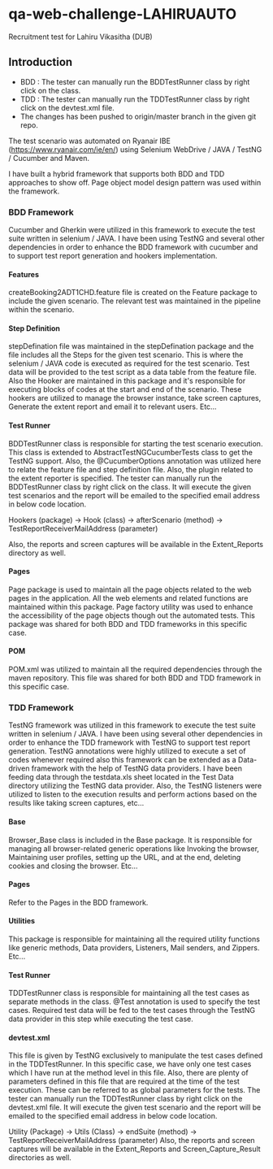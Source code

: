 # qa-web-challenge-LAHIRUAUTO
Recruitment test for Lahiru Vikasitha (DUB)

## Introduction

- BDD : The tester can manually run the BDDTestRunner class by right click on the class.
- TDD : The tester can manually run the TDDTestRunner class by right click on the devtest.xml file.
- The changes  has been pushed to origin/master branch in the given git repo. 

The test scenario was automated on Ryanair IBE (https://www.ryanair.com/ie/en/) using Selenium WebDrive / JAVA / TestNG / Cucumber and Maven.

I have built a hybrid framework that supports both BDD and TDD approaches to show off. Page object model design pattern was used within the framework.


### BDD Framework

Cucumber and Gherkin were utilized in this framework to execute the test suite written in selenium / JAVA. I have been using TestNG and several other dependencies in order to enhance the BDD framework with cucumber and to support test report generation and hookers implementation.

#### Features

createBooking2ADT1CHD.feature file is created on the Feature package to include the given scenario. The relevant test was maintained in the pipeline within the scenario.

#### Step Definition

stepDefination file was maintained in the stepDefination package and the file includes all the Steps for the given test scenario. This is where the selenium / JAVA code is executed as required for the test scenario. Test data will be provided to the test script as a data table from the feature file.
Also the Hooker are maintained in this package and it's responsible for executing blocks of codes at the start and end of the scenario. These hookers are utilized to manage the browser instance, take screen captures, Generate the extent report and email it to relevant users. Etc…

#### Test Runner

BDDTestRunner class is responsible for starting the test scenario execution. This class is extended to AbstractTestNGCucumberTests class to get the TestNG support. Also, the @CucumberOptions annotation was utilized here to relate the feature file and step definition file. Also, the plugin related to the extent reporter is specified.
The tester can manually run the BDDTestRunner class by right click on the class. It will execute the given test scenarios and the report will be emailed to the specified email address in below code location.

Hookers (package)  → Hook (class) → afterScenario (method) → TestReportReceiverMailAddress (parameter)

Also, the reports and screen captures will be available in the Extent_Reports directory as well.

#### Pages

Page package is used to maintain all the page objects related to the web pages in the application. All the web elements and related functions are maintained within this package. Page factory utility was used to enhance the accessibility of the page objects though out the automated tests. This package was shared for both BDD and TDD frameworks in this specific case.

#### POM

POM.xml was utilized to maintain all the required dependencies through the maven repository. This file was shared for both BDD and TDD framework in this specific case.

### TDD Framework

TestNG framework was utilized in this framework to execute the test suite written in selenium / JAVA. I have been using several other dependencies in order to enhance the TDD framework with TestNG to support test report generation. TestNG annotations were highly utilized to execute a set of codes whenever required also this framework can be extended as a  Data-driven framework with the help of TestNG data providers. I have been feeding data through the testdata.xls sheet located in the Test Data directory utilizing the TestNG data provider.
Also, the TestNG listeners were utilized to listen to the execution results and perform actions based on the results like taking screen captures, etc…

#### Base

Browser_Base class is included in the Base package. It is responsible for managing all browser-related generic operations like Invoking the browser, Maintaining user profiles, setting up the URL, and at the end, deleting cookies and closing the browser. Etc…

#### Pages

Refer to the Pages in the BDD framework.

#### Utilities

This package is responsible for maintaining all the required utility functions like generic methods, Data providers, Listeners, Mail senders, and Zippers. Etc...

#### Test Runner

TDDTestRunner class is responsible for maintaining all the test cases as separate methods in the class. @Test annotation is used to specify the test cases. Required test data will be fed to the test cases through the TestNG data provider in this step while executing the test case.

#### devtest.xml

This file is given by TestNG exclusively to manipulate the test cases defined in the TDDTestRunner. In this specific case, we have only one test cases which I have run at the method level in this file. Also, there are plenty of parameters defined in this file that are required at the time of the test execution. These can be referred to as global parameters for the tests.
The tester can manually run the TDDTestRunner class by right click on the devtest.xml file. It will execute the given test scenario and the report will be emailed to the specified email address in below code location.

Utility (Package) → Utils (Class) → endSuite (method) → TestReportReceiverMailAddress (parameter)
Also, the reports and screen captures will be available in the Extent_Reports and Screen_Capture_Result directories as well. 
